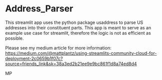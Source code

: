 # Address_Parser
This streamlit app uses the python package usaddress to parse US addresses into their constituent parts. This app is meant to serve as an example use case for streamlit, therefore the logic is not as efficient as possible.

Please see my medium article for more information:
https://medium.com/@mattplantz/using-streamlits-community-cloud-for-deployment-2c0659b1f07c?source=friends_link&sk=38a3ed2b21ee9e9bc861f1d8a74ed8d4

MP
